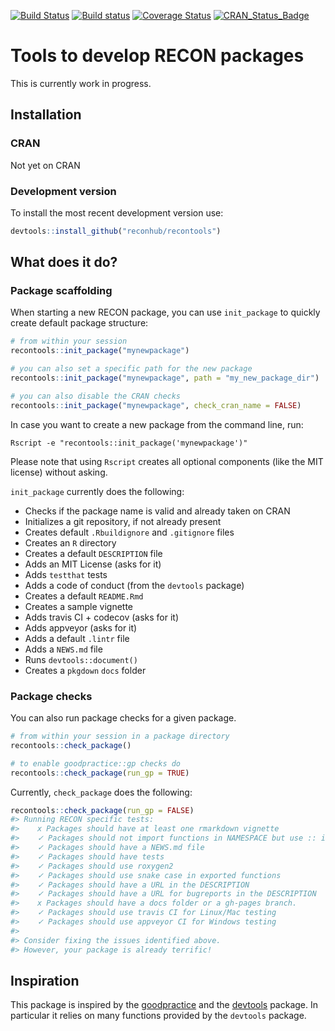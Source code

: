 
[![Build Status](https://travis-ci.org/reconhub/recontools.svg?branch=master)](https://travis-ci.org/reconhub/recontools) [![Build status](https://ci.appveyor.com/api/projects/status/wn4un3v2e3owts4l/branch/master?svg=true)](https://ci.appveyor.com/project/dirkschumacher/recontools/branch/master) [![Coverage Status](https://img.shields.io/codecov/c/github/reconhub/recontools/master.svg)](https://codecov.io/github/reconhub/recontools?branch=master) [![CRAN\_Status\_Badge](http://www.r-pkg.org/badges/version/recontools)](https://cran.r-project.org/package=recontools)

Tools to develop RECON packages
===============================

This is currently work in progress.

Installation
------------

### CRAN

Not yet on CRAN

### Development version

To install the most recent development version use:

``` r
devtools::install_github("reconhub/recontools")
```

What does it do?
----------------

### Package scaffolding

When starting a new RECON package, you can use `init_package` to quickly create default package structure:

``` r
# from within your session
recontools::init_package("mynewpackage")

# you can also set a specific path for the new package
recontools::init_package("mynewpackage", path = "my_new_package_dir")

# you can also disable the CRAN checks
recontools::init_package("mynewpackage", check_cran_name = FALSE)
```

In case you want to create a new package from the command line, run:

    Rscript -e "recontools::init_package('mynewpackage')"

Please note that using `Rscript` creates all optional components (like the MIT license) without asking.

`init_package` currently does the following:

-   Checks if the package name is valid and already taken on CRAN
-   Initializes a git repository, if not already present
-   Creates default `.Rbuildignore` and `.gitignore` files
-   Creates an `R` directory
-   Creates a default `DESCRIPTION` file
-   Adds an MIT License (asks for it)
-   Adds `testthat` tests
-   Adds a code of conduct (from the `devtools` package)
-   Creates a default `README.Rmd`
-   Creates a sample vignette
-   Adds travis CI + codecov (asks for it)
-   Adds appveyor (asks for it)
-   Adds a default `.lintr` file
-   Adds a `NEWS.md` file
-   Runs `devtools::document()`
-   Creates a `pkgdown` `docs` folder

### Package checks

You can also run package checks for a given package.

``` r
# from within your session in a package directory
recontools::check_package()

# to enable goodpractice::gp checks do
recontools::check_package(run_gp = TRUE)
```

Currently, `check_package` does the following:

``` r
recontools::check_package(run_gp = FALSE)
#> Running RECON specific tests:
#>    x Packages should have at least one rmarkdown vignette
#>    ✓ Packages should not import functions in NAMESPACE but use :: instead
#>    ✓ Packages should have a NEWS.md file
#>    ✓ Packages should have tests
#>    ✓ Packages should use roxygen2
#>    ✓ Packages should use snake case in exported functions
#>    ✓ Packages should have a URL in the DESCRIPTION
#>    ✓ Packages should have a URL for bugreports in the DESCRIPTION
#>    x Packages should have a docs folder or a gh-pages branch.
#>    ✓ Packages should use travis CI for Linux/Mac testing
#>    ✓ Packages should use appveyor CI for Windows testing
#> 
#> Consider fixing the issues identified above.
#> However, your package is already terrific!
```

Inspiration
-----------

This package is inspired by the [goodpractice](https://github.com/MangoTheCat/goodpractice) and the [devtools](https://github.com/hadley/devtools) package. In particular it relies on many functions provided by the `devtools` package.
